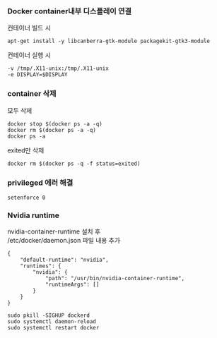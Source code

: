 ### Docker container내부 디스플레이 연결

컨테이너 빌드 시 
<pre><code>apt-get install -y libcanberra-gtk-module packagekit-gtk3-module
</code></pre>

컨테이너 실행 시 
<pre><code>-v /tmp/.X11-unix:/tmp/.X11-unix
-e DISPLAY=$DISPLAY 
</code></pre>


### container 삭제

모두 삭제 

<pre><code>docker stop $(docker ps -a -q)
docker rm $(docker ps -a -q)
docker ps -a
</code></pre>
exited만 삭제
<pre><code>docker rm $(docker ps -q -f status=exited)
</code></pre>

### privileged 에러 해결
<pre><code>setenforce 0
</code></pre>


### Nvidia runtime
nvidia-container-runtime 설치 후 <br>
/etc/docker/daemon.json 파일 내용 추가
<pre><code>{
    "default-runtime": "nvidia",
    "runtimes": {
        "nvidia": {
            "path": "/usr/bin/nvidia-container-runtime",
            "runtimeArgs": []
        }
    }
}
</code></pre>

<pre><code>sudo pkill -SIGHUP dockerd
sudo systemctl daemon-reload
sudo systemctl restart docker
</code></pre>





